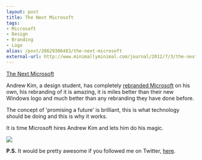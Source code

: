 ```yaml
---
layout: post
title: The Next Microsoft
tags:
- Microsoft
- Design
- Branding
- Logo
alias: /post/26629306483/the-next-microsoft
external-url: http://www.minimallyminimal.com/journal/2012/7/3/the-next-microsoft.html
---
```

[The Next Microsoft](http://www.minimallyminimal.com/journal/2012/7/3/the-next-microsoft.html)

Andrew Kim, a design student, has completely [rebranded Microsoft](http://www.minimallyminimal.com/journal/2012/7/3/the-next-microsoft.html) on his own, his rebranding of it is amazing, it is miles better than their new Windows logo and much better than any rebranding they have done before.

The concept of 'promising a future' is brilliant, this is what technology should be doing and this is why it works.

It is time Microsoft hires Andrew Kim and lets him do his magic.

![](http://media.tumblr.com/tumblr_m6qtsgnt3v1qamsz8.jpg)

**P.S.** It would be pretty awesome if you followed me on Twitter, [here](http://twitter.com/finitepost).